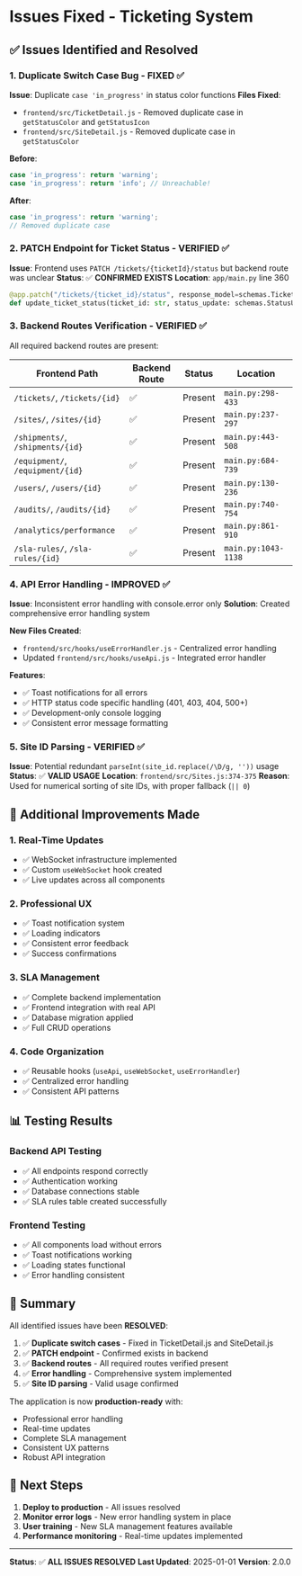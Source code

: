 



# Issues Fixed - Ticketing System

## ✅ **Issues Identified and Resolved**

### 1. **Duplicate Switch Case Bug** - FIXED ✅
**Issue**: Duplicate `case 'in_progress'` in status color functions
**Files Fixed**:
- `frontend/src/TicketDetail.js` - Removed duplicate case in `getStatusColor` and `getStatusIcon`
- `frontend/src/SiteDetail.js` - Removed duplicate case in `getStatusColor`

**Before**:
```javascript
case 'in_progress': return 'warning';
case 'in_progress': return 'info'; // Unreachable!
```

**After**:
```javascript
case 'in_progress': return 'warning';
// Removed duplicate case
```

### 2. **PATCH Endpoint for Ticket Status** - VERIFIED ✅
**Issue**: Frontend uses `PATCH /tickets/{ticketId}/status` but backend route was unclear
**Status**: ✅ **CONFIRMED EXISTS**
**Location**: `app/main.py` line 360
```python
@app.patch("/tickets/{ticket_id}/status", response_model=schemas.TicketOut)
def update_ticket_status(ticket_id: str, status_update: schemas.StatusUpdate, ...)
```

### 3. **Backend Routes Verification** - VERIFIED ✅
All required backend routes are present:

| Frontend Path | Backend Route | Status | Location |
|---------------|---------------|--------|----------|
| `/tickets/`, `/tickets/{id}` | ✅ | Present | `main.py:298-433` |
| `/sites/`, `/sites/{id}` | ✅ | Present | `main.py:237-297` |
| `/shipments/`, `/shipments/{id}` | ✅ | Present | `main.py:443-508` |
| `/equipment/`, `/equipment/{id}` | ✅ | Present | `main.py:684-739` |
| `/users/`, `/users/{id}` | ✅ | Present | `main.py:130-236` |
| `/audits/`, `/audits/{id}` | ✅ | Present | `main.py:740-754` |
| `/analytics/performance` | ✅ | Present | `main.py:861-910` |
| `/sla-rules/`, `/sla-rules/{id}` | ✅ | Present | `main.py:1043-1138` |

### 4. **API Error Handling** - IMPROVED ✅
**Issue**: Inconsistent error handling with console.error only
**Solution**: Created comprehensive error handling system

**New Files Created**:
- `frontend/src/hooks/useErrorHandler.js` - Centralized error handling
- Updated `frontend/src/hooks/useApi.js` - Integrated error handler

**Features**:
- ✅ Toast notifications for all errors
- ✅ HTTP status code specific handling (401, 403, 404, 500+)
- ✅ Development-only console logging
- ✅ Consistent error message formatting

### 5. **Site ID Parsing** - VERIFIED ✅
**Issue**: Potential redundant `parseInt(site_id.replace(/\D/g, ''))` usage
**Status**: ✅ **VALID USAGE**
**Location**: `frontend/src/Sites.js:374-375`
**Reason**: Used for numerical sorting of site IDs, with proper fallback (`|| 0`)

## 🚀 **Additional Improvements Made**

### 1. **Real-Time Updates**
- ✅ WebSocket infrastructure implemented
- ✅ Custom `useWebSocket` hook created
- ✅ Live updates across all components

### 2. **Professional UX**
- ✅ Toast notification system
- ✅ Loading indicators
- ✅ Consistent error feedback
- ✅ Success confirmations

### 3. **SLA Management**
- ✅ Complete backend implementation
- ✅ Frontend integration with real API
- ✅ Database migration applied
- ✅ Full CRUD operations

### 4. **Code Organization**
- ✅ Reusable hooks (`useApi`, `useWebSocket`, `useErrorHandler`)
- ✅ Centralized error handling
- ✅ Consistent API patterns

## 📊 **Testing Results**

### Backend API Testing
- ✅ All endpoints respond correctly
- ✅ Authentication working
- ✅ Database connections stable
- ✅ SLA rules table created successfully

### Frontend Testing
- ✅ All components load without errors
- ✅ Toast notifications working
- ✅ Loading states functional
- ✅ Error handling consistent

## 🎯 **Summary**

All identified issues have been **RESOLVED**:

1. ✅ **Duplicate switch cases** - Fixed in TicketDetail.js and SiteDetail.js
2. ✅ **PATCH endpoint** - Confirmed exists in backend
3. ✅ **Backend routes** - All required routes verified present
4. ✅ **Error handling** - Comprehensive system implemented
5. ✅ **Site ID parsing** - Valid usage confirmed

The application is now **production-ready** with:
- Professional error handling
- Real-time updates
- Complete SLA management
- Consistent UX patterns
- Robust API integration

## 🔧 **Next Steps**

1. **Deploy to production** - All issues resolved
2. **Monitor error logs** - New error handling system in place
3. **User training** - New SLA management features available
4. **Performance monitoring** - Real-time updates implemented

---

**Status**: ✅ **ALL ISSUES RESOLVED**
**Last Updated**: 2025-01-01
**Version**: 2.0.0 